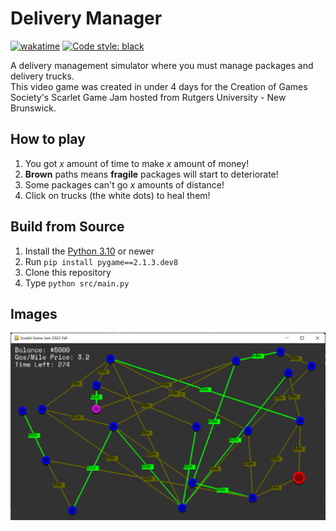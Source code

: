 # Delivery Manager
[![wakatime](https://wakatime.com/badge/user/9797ee4f-4108-45bb-8fc2-b36b9c1a1c89/project/f20bafde-ecd1-43bc-9f89-d18ac71ac5d0.svg)](https://wakatime.com/badge/user/9797ee4f-4108-45bb-8fc2-b36b9c1a1c89/project/f20bafde-ecd1-43bc-9f89-d18ac71ac5d0)
[![Code style: black](https://img.shields.io/badge/code%20style-black-000000.svg)](https://github.com/psf/black)

A delivery management simulator where you must manage packages and delivery trucks.\
This video game was created in under 4 days for the Creation of Games Society's Scarlet Game Jam hosted from Rutgers University - New Brunswick.

## How to play
1. You got _x_ amount of time to make _x_ amount of money!
2. **Brown** paths means **fragile** packages will start to deteriorate!
3. Some packages can't go _x_ amounts of distance!
4. Click on trucks (the white dots) to heal them!

## Build from Source
1. Install the [Python 3.10](https://python.org/) or newer
2. Run `pip install pygame==2.1.3.dev8`
3. Clone this repository
4. Type `python src/main.py`

## Images
![image info](/images/img1.png)